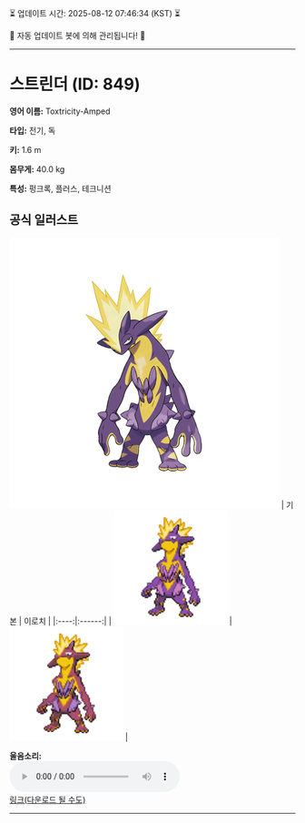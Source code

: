 
⏳ 업데이트 시간: 2025-08-12 07:46:34 (KST) ⏳

🤖 자동 업데이트 봇에 의해 관리됩니다! 🤖

---

# 스트린더 (ID: 849)
**영어 이름:** Toxtricity-Amped

**타입:** 전기, 독

**키:** 1.6 m

**몸무게:** 40.0 kg

**특성:** 펑크록, 플러스, 테크니션

## 공식 일러스트
![](https://raw.githubusercontent.com/PokeAPI/sprites/master/sprites/pokemon/other/official-artwork/849.png)
| 기본 | 이로치 |
|:----:|:------:|
| <img src="https://raw.githubusercontent.com/PokeAPI/sprites/master/sprites/pokemon/849.png" width="200"> | <img src="https://raw.githubusercontent.com/PokeAPI/sprites/master/sprites/pokemon/shiny/849.png" width="200"> |

**울음소리:**<br><audio controls src="https://raw.githubusercontent.com/PokeAPI/cries/main/cries/pokemon/latest/849.ogg"></audio><br> [링크(다운로드 될 수도)](https://raw.githubusercontent.com/PokeAPI/cries/main/cries/pokemon/latest/849.ogg)


---
